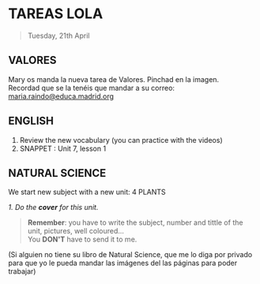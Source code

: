 # TAREAS LOLA
> Tuesday, 21th April

## VALORES  
Mary os manda la nueva tarea de Valores. Pinchad en la imagen.  
Recordad que se la tenéis que mandar a su correo:   maria.raindo@educa.madrid.org

## ENGLISH  
1. Review the new vocabulary (you can practice with the videos)  
2. SNAPPET : Unit 7, lesson 1 

## NATURAL SCIENCE

We start new subject with a new unit: 4 PLANTS

_1. Do the **cover** for this unit._   
>**Remember**: you have to write the subject, number and tittle of the unit, pictures, well coloured...  
You **DON'T** have to send it to me.  

(Si alguien no tiene su libro de Natural Science, que me lo diga por privado para que yo le pueda mandar las imágenes del las páginas para poder trabajar)

